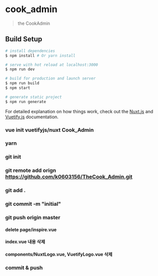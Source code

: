 # cook_admin

> the CookAdmin

## Build Setup

``` bash
# install dependencies
$ npm install # Or yarn install

# serve with hot reload at localhost:3000
$ npm run dev

# build for production and launch server
$ npm run build
$ npm start

# generate static project
$ npm run generate
```

For detailed explanation on how things work, check out the [Nuxt.js](https://github.com/nuxt/nuxt.js) and [Vuetify.js](https://vuetifyjs.com/) documentation.


### vue init vuetifyjs/nuxt Cook_Admin

### yarn

### git init

### git remote add orign https://github.com/k0603156/TheCook_Admin.git

### git add .

### git commit -m "initial"

### git push origin master

#### delete page/inspire.vue
#### index.vue 내용 삭제
#### components/NuxtLogo.vue, VuetifyLogo.vue 삭제
### commit & push
